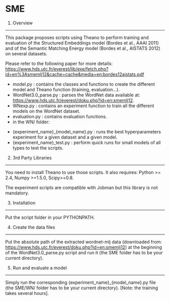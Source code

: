 SME
===

1. Overview
-----------------------------------------------------------------

This package proposes scripts using Theano to perform training and evaluation
of the Structured Embeddings model (Bordes et al., AAAI 2011) and of the
Semantic Matching Energy model (Bordes et al., AISTATS 2012) on several
datasets.

Please refer to the following paper for more details: 
https://www.hds.utc.fr/everest/lib/exe/fetch.php?id=en%3Asmemlj12&cache=cache&media=en:bordes12aistats.pdf

- model.py : contains the classes and functions to create the different model
             and Theano function (training, evaluation...).
- WordNet3.0_parse.py : parses the WordNet data available at:
                        https://www.hds.utc.fr/everest/doku.php?id=en:smemlj12.
- WNexp.py : contains an experiment function to train all the different models
             on the WordNet dataset.
- evaluation.py : contains evaluation functions.
- in the WN/ folder:
* {experiment_name}_{model_name}.py : runs the best hyperparameters experiment
                                      for a given dataset and a given model.
* {experiment_name}_test.py : perform quick runs for small models of all types
                              to test the scripts.


2. 3rd Party Libraries
-----------------------------------------------------------------

You need to install Theano to use those scripts. It also requires:
Python >= 2.4, Numpy >=1.5.0, Scipy>=0.8.

The experiment scripts are compatible with Jobman but this library is not
mandatory.


3. Installation
-----------------------------------------------------------------

Put the script folder in your PYTHONPATH.


4. Create the data files
-----------------------------------------------------------------

Put the absolute path of the extracted wordnet-mlj data (downloaded from:
https://www.hds.utc.fr/everest/doku.php?id=en:smemlj12) at the beginning of the
WordNet3.0_parse.py script and run it (the SME folder has to be your current
directory).

5. Run and evaluate a model
-----------------------------------------------------------------

Simply run the corresponding {experiment_name}_{model_name}.py file (the
SME/WN/ folder has to be your current directory).  [Note: the training takes
several hours].
